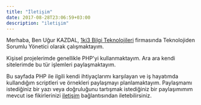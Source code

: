 ```yaml
---
title: "İletişim"
date: 2017-08-28T23:06:59+03:00
description: "iletişim"
---
```


Merhaba, Ben Uğur KAZDAL, [1ki3 Bilgi Teknolojileri](http://www.1ki3.com/) firmasında Teknolojiden Sorumlu Yönetici olarak çalışmaktayım. 

Kişisel projelerimde genellikle PHP'yi kullanmaktayım. Ara ara kendi sitelerimde bu tür işlemleri paylaşmaktayım.

Bu sayfada PHP ile ilgili kendi ihtiyaçlarımı karşılayan ve iş hayatımda kullandığım scriptleri ve örnekleri paylaşmayı planlamaktayım. Paylaşmamı istediğiniz bir yazı veya doğruluğunu tartışmak istediğiniz bir paylaşımımım mevcut ise fikirlerinizi [iletişim](/sayfa/iletisim) bağlantısından iletebilirsiniz.

